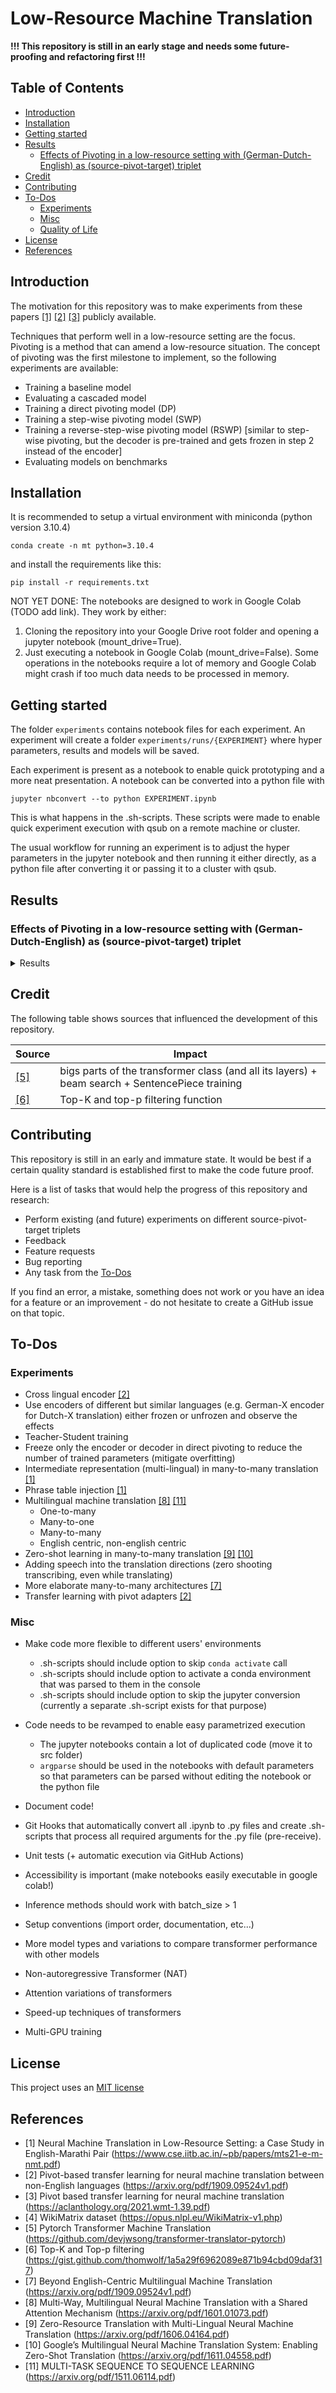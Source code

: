 # Low-Resource Machine Translation

<b>!!! This repository is still in an early stage and needs some future-proofing and refactoring first !!!</b>

## Table of Contents

* [Introduction](#introduction)
* [Installation](#installation)
* [Getting started](#getting-started)
* [Results](#results)
  * [Effects of Pivoting in a low-resource setting with (German-Dutch-English) as (source-pivot-target) triplet](#effects-of-pivoting-in-a-low-resource-setting-with-german-dutch-english-as-source-pivot-target-triplet)
* [Credit](#credit)
* [Contributing](#contributing)
* [To-Dos](#to-dos)
  * [Experiments](#experiments)
  * [Misc](#misc)
  * [Quality of Life](#quality-of-life)
* [License](#license)
* [References](#references)

## Introduction

The motivation for this repository was to make experiments from these papers [[1]](#1) [[2]](#2) [[3]](#3) publicly available.

Techniques that perform well in a low-resource setting are the focus. Pivoting is a method that can amend a low-resource situation. The concept of pivoting was the first milestone to implement, so the following experiments are available:

* Training a baseline model
* Evaluating a cascaded model
* Training a direct pivoting model (DP)
* Training a step-wise pivoting model (SWP)
* Training a reverse-step-wise pivoting model (RSWP) [similar to step-wise pivoting, but the decoder is pre-trained and gets frozen in step 2 instead of the encoder]
* Evaluating models on benchmarks

## Installation

It is recommended to setup a virtual environment with miniconda (python version 3.10.4)

```
conda create -n mt python=3.10.4
```

and install the requirements like this:

```
pip install -r requirements.txt
```

NOT YET DONE:
The notebooks are designed to work in Google Colab (TODO add link). They work by either:

1. Cloning the repository into your Google Drive root folder and opening a jupyter notebook (mount_drive=True).
1. Just executing a notebook in Google Colab (mount_drive=False). Some operations in the notebooks require a lot of memory and Google Colab might crash if too much data needs to be processed in memory.

## Getting started

The folder `experiments` contains notebook files for each experiment. An experiment will create a folder `experiments/runs/{EXPERIMENT}` where hyper parameters, results and models will be saved.

Each experiment is present as a notebook to enable quick prototyping and a more neat presentation. A notebook can be converted into a python file with 

```
jupyter nbconvert --to python EXPERIMENT.ipynb
```

This is what happens in the .sh-scripts. These scripts were made to enable quick experiment execution with qsub on a remote machine or cluster.

The usual workflow for running an experiment is to adjust the hyper parameters in the jupyter notebook and then running it either directly, as a python file after converting it or passing it to a cluster with qsub.

## Results

### Effects of Pivoting in a low-resource setting with (German-Dutch-English) as (source-pivot-target) triplet

<details><summary>Results</summary>

The experiments use the WikiMatrix [[4]](#4) dataset.

| Language Pair  | Sentences |
| -------------- | --------- |
| German-Dutch   | 0.5M      |
| Dutch-English  | 0.8M      |
| German-English | 1.6M      |

Several pivoting techniques were employed to test their effects on a simulated low-resource task. The table shows the SacreBLEU scores of the models on the test data.

| Number of Sentences | Baseline | DP       | SWP      | RSWP     |
| ------------------- | -------- | -------- | -------- | -------- |
| unlimited           | 36.525   | 37.082   | 37.052   | 37.367   |
| 10k                 | 1.224    | 19.520   | 20.357   | 22.152   |
| 20k                 | 4.850    | 23.341   | 23.583   | 24.683   |
| 50k                 | 13.301   | 26.278   | 26.301   | 27.387   |
| 100k                | 20.077   | 28.461   | 28.412   | 29.050   |

All models reach a reasonable score with unlimited sentences. The performance of the baseline is very low when only given a few thousand sentences. But the pivoting techniques can amend this problem, due to their pretraining on the (source-pivot) and (pivot-target).

</details>

## Credit

The following table shows sources that influenced the development of this repository.

| Source      | Impact      |
| ----------- | ----------- |
| [[5]](#5) | bigs parts of the transformer class (and all its layers) + beam search + SentencePiece training |
| [[6]](#6) | Top-K and top-p filtering function |

## Contributing

This repository is still in an early and immature state. It would be best if a certain quality standard is established first to make the code future proof.

Here is a list of tasks that would help the progress of this repository and research:

* Perform existing (and future) experiments on different source-pivot-target triplets
* Feedback
* Feature requests
* Bug reporting
* Any task from the [To-Dos](#to-dos)

If you find an error, a mistake, something does not work or you have an idea for a feature or an improvement - do not hesitate to create a GitHub issue on that topic.

## To-Dos

### Experiments

* Cross lingual encoder [[2]](#2)
* Use encoders of different but similar languages (e.g. German-X encoder for Dutch-X translation) either frozen or unfrozen and observe the effects
* Teacher-Student training
* Freeze only the encoder or decoder in direct pivoting to reduce the number of trained parameters (mitigate overfitting)
* Intermediate representation (multi-lingual) in many-to-many translation [[1]](#1)
* Phrase table injection [[1]](#1)
* Multilingual machine translation [[8]](#8) [[11]](#11)
  * One-to-many
  * Many-to-one
  * Many-to-many
  * English centric, non-english centric
* Zero-shot learning in many-to-many translation [[9]](#9) [[10]](#10)
* Adding speech into the translation directions (zero shooting transcribing, even while translating)
* More elaborate many-to-many architectures [[7]](#7)
* Transfer learning with pivot adapters [[2]](#2)

### Misc

* Make code more flexible to different users' environments
  * .sh-scripts should include option to skip `conda activate` call
  * .sh-scripts should include option to activate a conda environment that was parsed to them in the console
  * .sh-scripts should include option to skip the jupyter conversion (currently a separate .sh-script exists for that purpose)
* Code needs to be revamped to enable easy parametrized execution
  * The jupyter notebooks contain a lot of duplicated code (move it to src folder)
  * `argparse` should be used in the notebooks with default parameters so that parameters can be parsed without editing the notebook or the python file
* Document code!
* Git Hooks that automatically convert all .ipynb to .py files and create .sh-scripts that process all required arguments for the .py file (pre-receive).
* Unit tests (+ automatic execution via GitHub Actions)
* Accessibility is important (make notebooks easily executable in google colab!)
* Inference methods should work with batch_size > 1

* Setup conventions (import order, documentation, etc...)
* More model types and variations to compare transformer performance with other models
* Non-autoregressive Transformer (NAT)
* Attention variations of transformers
* Speed-up techniques of transformers
* Multi-GPU training

## License

This project uses an [MIT license](/LICENSE)

## References

* <a id="1">[1]</a> Neural Machine Translation in Low-Resource Setting: a Case Study in English-Marathi Pair (https://www.cse.iitb.ac.in/~pb/papers/mts21-e-m-nmt.pdf)
* <a id="2">[2]</a> Pivot-based transfer learning for neural machine translation between non-English languages (https://arxiv.org/pdf/1909.09524v1.pdf)
* <a id="3">[3]</a> Pivot based transfer learning for neural machine translation (https://aclanthology.org/2021.wmt-1.39.pdf)
* <a id="4">[4]</a> WikiMatrix dataset (https://opus.nlpl.eu/WikiMatrix-v1.php)
* <a id="5">[5]</a> Pytorch Transformer Machine Translation (https://github.com/devjwsong/transformer-translator-pytorch)
* <a id="6">[6]</a> Top-K and Top-p filtering (https://gist.github.com/thomwolf/1a5a29f6962089e871b94cbd09daf317)
* <a id="7">[7]</a> Beyond English-Centric Multilingual Machine Translation (https://arxiv.org/pdf/1909.09524v1.pdf)
* <a id="8">[8]</a> Multi-Way, Multilingual Neural Machine Translation with a Shared Attention Mechanism (https://arxiv.org/pdf/1601.01073.pdf)
* <a id="9">[9]</a> Zero-Resource Translation with
Multi-Lingual Neural Machine Translation (https://arxiv.org/pdf/1606.04164.pdf)
* <a id="10">[10]</a> Google’s Multilingual Neural Machine Translation System: Enabling Zero-Shot Translation (https://arxiv.org/pdf/1611.04558.pdf)
* <a id="11">[11]</a> MULTI-TASK SEQUENCE TO SEQUENCE LEARNING (https://arxiv.org/pdf/1511.06114.pdf)
